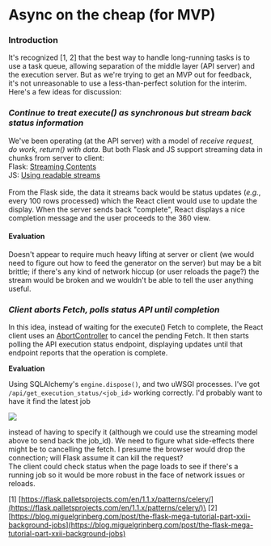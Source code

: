 # Async on the cheap (for MVP)

### Introduction

It's recognized \[1, 2] that the best way to handle long-running tasks is to use a task queue, allowing separation of the middle layer (API server) and the execution server. But as we're trying to get an MVP out for feedback, it's not unreasonable to use a less-than-perfect solution for the interim. Here's a few ideas for discussion:

### _Continue to treat execute() as synchronous but stream back status information_

We've been operating (at the API server) with a model of _receive request, do work, return() with data_. But both Flask and JS support streaming data in chunks from server to client:\
Flask: [Streaming Contents](https://flask.palletsprojects.com/en/1.1.x/patterns/streaming/)\
JS: [Using readable streams](https://developer.mozilla.org/en-US/docs/Web/API/Streams\_API/Using\_readable\_streams)\
\
From the Flask side, the data it streams back would be status updates (_e.g._, every 100 rows processed) which the React client would use to update the display. When the server sends back "complete", React displays a nice completion message and the user proceeds to the 360 view.

#### **Evaluation**

Doesn't appear to require much heavy lifting at server or client (we would need to figure out how to feed the generator on the server) but may be a bit brittle; if there's any kind of network hiccup (or user reloads the page?) the stream would be broken and we wouldn't be able to tell the user anything useful.

### _Client aborts Fetch, polls status API until completion_

In this idea, instead of waiting for the execute() Fetch to complete, the React client uses an [AbortController](https://developer.mozilla.org/en-US/docs/Web/API/AbortController/abort) to cancel the pending Fetch. It then starts polling the API execution status endpoint, displaying updates until that endpoint reports that the operation is complete.

**Evaluation**

Using SQLAlchemy's `engine.dispose()`, and two uWSGI processes. I've got `/api/get_execution_status/<job_id>` working correctly. I'd probably want to have it find the latest job

![](https://user-images.githubusercontent.com/11001850/112061042-4ceb9580-8b34-11eb-8dc7-fb9eede44d7d.png)

instead of having to specify it (although we could use the streaming model above to send back the job\_id). We need to figure what side-effects there might be to cancelling the fetch. I presume the browser would drop the connection; will Flask assume it can kill the request?\
The client could check status when the page loads to see if there's a running job so it would be more robust in the face of network issues or reloads.

\[1] [https://flask.palletsprojects.com/en/1.1.x/patterns/celery/](https://flask.palletsprojects.com/en/1.1.x/patterns/celery/)\
\[2] [https://blog.miguelgrinberg.com/post/the-flask-mega-tutorial-part-xxii-background-jobs](https://blog.miguelgrinberg.com/post/the-flask-mega-tutorial-part-xxii-background-jobs)
